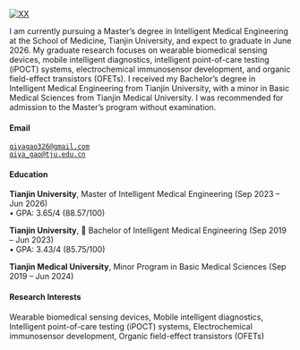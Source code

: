 [![XX](https://img.shields.io/badge/XX-github-blue?logo=github)](https://github.com/XX)

I am currently pursuing a Master’s degree in Intelligent Medical Engineering at the School of Medicine, Tianjin University, and expect to graduate in June 2026. My graduate research focuses on wearable biomedical sensing devices, mobile intelligent diagnostics, intelligent point-of-care testing (iPOCT) systems, electrochemical immunosensor development, and organic field-effect transistors (OFETs). I received my Bachelor’s degree in Intelligent Medical Engineering from Tianjin University, with a minor in Basic Medical Sciences from Tianjin Medical University. I was recommended for admission to the Master’s program without examination.

#### Email  
<code>qiyagao326@gmail.com</code>  
<code>qiya_gao@tju.edu.cn</code>

#### Education  
**Tianjin University**, Master of Intelligent Medical Engineering (Sep 2023 – Jun 2026)  
• GPA: 3.65/4 (88.57/100)

**Tianjin University**, 	Bachelor of Intelligent Medical Engineering (Sep 2019 – Jun 2023)  
• GPA: 3.43/4 (85.75/100)  

**Tianjin Medical University**, Minor Program in Basic Medical Sciences (Sep 2019 – Jun 2024)  

#### Research Interests  
Wearable biomedical sensing devices, Mobile intelligent diagnostics, Intelligent point-of-care testing (iPOCT) systems, Electrochemical immunosensor development, Organic field-effect transistors (OFETs)
